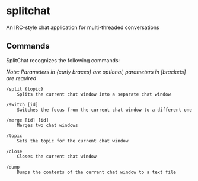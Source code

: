 # splitchat
An IRC-style chat application for multi-threaded conversations

## Commands
SplitChat recognizes the following commands:

*Note: Parameters in {curly braces} are optional, parameters in [brackets] are required*

```
/split {topic}
	Splits the current chat window into a separate chat window

/switch [id]			
	Switches the focus from the current chat window to a different one

/merge [id] [id]	
	Merges two chat windows

/topic			
	Sets the topic for the current chat window

/close
	Closes the current chat window

/dump
	Dumps the contents of the current chat window to a text file
```
